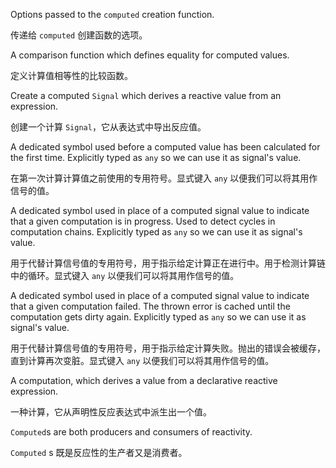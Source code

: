 Options passed to the `computed` creation function.

传递给 `computed` 创建函数的选项。

A comparison function which defines equality for computed values.

定义计算值相等性的比较函数。

Create a computed `Signal` which derives a reactive value from an expression.

创建一个计算 `Signal`，它从表达式中导出反应值。

A dedicated symbol used before a computed value has been calculated for the first time.
Explicitly typed as `any` so we can use it as signal's value.

在第一次计算计算值之前使用的专用符号。显式键入 `any` 以便我们可以将其用作信号的值。

A dedicated symbol used in place of a computed signal value to indicate that a given computation
is in progress. Used to detect cycles in computation chains.
Explicitly typed as `any` so we can use it as signal's value.

用于代替计算信号值的专用符号，用于指示给定计算正在进行中。用于检测计算链中的循环。显式键入 `any` 以便我们可以将其用作信号的值。

A dedicated symbol used in place of a computed signal value to indicate that a given computation
failed. The thrown error is cached until the computation gets dirty again.
Explicitly typed as `any` so we can use it as signal's value.

用于代替计算信号值的专用符号，用于指示给定计算失败。抛出的错误会被缓存，直到计算再次变脏。显式键入 `any` 以便我们可以将其用作信号的值。

A computation, which derives a value from a declarative reactive expression.

一种计算，它从声明性反应表达式中派生出一个值。

`Computed`s are both producers and consumers of reactivity.

`Computed` s 既是反应性的生产者又是消费者。